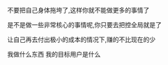 
不要把自己身体拖垮了,这样你就不能做更多的事情了


是不是做一些非常核心的事情呢,你只要去把控全局就是了

让自己再去付出极小的成本的情况下,赚的不比现在的少


我做什么东西
我的目标用户是什么

